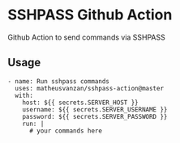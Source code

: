 # SSHPASS Github Action

Github Action to send commands via SSHPASS


## Usage

```
- name: Run sshpass commands
  uses: matheusvanzan/sshpass-action@master
  with:
    host: ${{ secrets.SERVER_HOST }}
    username: ${{ secrets.SERVER_USERNAME }}
    password: ${{ secrets.SERVER_PASSWORD }}
    run: |
      # your commands here
```